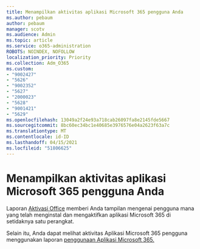 ```yaml
---
title: Menampilkan aktivitas aplikasi Microsoft 365 pengguna Anda
ms.author: pebaum
author: pebaum
manager: scotv
ms.audience: Admin
ms.topic: article
ms.service: o365-administration
ROBOTS: NOINDEX, NOFOLLOW
localization_priority: Priority
ms.collection: Adm_O365
ms.custom:
- "9002427"
- "5626"
- "9002352"
- "5627"
- "2000023"
- "5628"
- "9001421"
- "5629"
ms.openlocfilehash: 13049a2f24e93a718cab26097fa8e2145fde5667
ms.sourcegitcommit: 8bc60ec34bc1e40685e3976576e04a2623f63a7c
ms.translationtype: MT
ms.contentlocale: id-ID
ms.lasthandoff: 04/15/2021
ms.locfileid: "51806625"
---
```

# <a name="view-your-users-microsoft-365-apps-activity"></a>Menampilkan aktivitas aplikasi Microsoft 365 pengguna Anda

Laporan [Aktivasi Office](https://docs.microsoft.com/microsoft-365/admin/activity-reports/microsoft-office-activations?view=o365-worldwide) memberi Anda tampilan mengenai pengguna mana yang telah menginstal dan mengaktifkan aplikasi Microsoft 365 di setidaknya satu perangkat.

Selain itu, Anda dapat melihat aktivitas Aplikasi Microsoft 365 pengguna menggunakan laporan [penggunaan Aplikasi Microsoft 365.](https://docs.microsoft.com/microsoft-365/admin/activity-reports/microsoft365-apps-usage?view=o365-worldwide)
